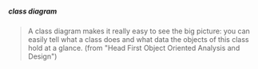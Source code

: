 ##### class diagram
> A class diagram makes it really easy to see the big picture: you can easily tell what a class does and what data the objects of this class hold at a glance. (from "Head First Object Oriented Analysis and Design")
